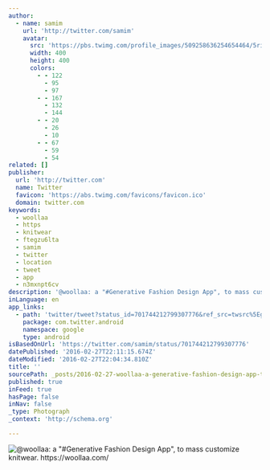 ```yaml
---
author:
  - name: samim
    url: 'http://twitter.com/samim'
    avatar:
      src: 'https://pbs.twimg.com/profile_images/509258636254654464/5rigKJq-_400x400.jpeg'
      width: 400
      height: 400
      colors:
        - - 122
          - 95
          - 97
        - - 167
          - 132
          - 144
        - - 20
          - 26
          - 10
        - - 67
          - 59
          - 54
related: []
publisher:
  url: 'http://twitter.com'
  name: Twitter
  favicon: 'https://abs.twimg.com/favicons/favicon.ico'
  domain: twitter.com
keywords:
  - woollaa
  - https
  - knitwear
  - ftegzu6lta
  - samim
  - twitter
  - location
  - tweet
  - app
  - n3mxnpt6cv
description: '@woollaa: a "#Generative Fashion Design App", to mass customize knitwear. https://woollaa.com/'
inLanguage: en
app_links:
  - path: 'twitter/tweet?status_id=701744212799307776&ref_src=twsrc%5Egoogle%7Ctwcamp%5Eandroidseo%7Ctwgr%5Estatus%7Ctwterm%5E701744212799307776'
    package: com.twitter.android
    namespace: google
    type: android
isBasedOnUrl: 'https://twitter.com/samim/status/701744212799307776'
datePublished: '2016-02-27T22:11:15.674Z'
dateModified: '2016-02-27T22:04:34.810Z'
title: ''
sourcePath: _posts/2016-02-27-woollaa-a-generative-fashion-design-app-to-mass-custom.md
published: true
inFeed: true
hasPage: false
inNav: false
_type: Photograph
_context: 'http://schema.org'

---
```

![&commat;woollaa&colon; a "&num;Generative Fashion Design App"&comma; to mass customize knitwear&period; https&colon;&sol;&sol;woollaa&period;com&sol;](https://pbs.twimg.com/media/Cb0YREcWwAYoQ7V.png:large)